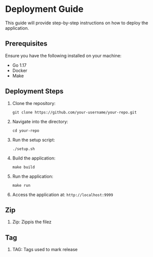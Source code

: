 # Deployment Guide

This guide will provide step-by-step instructions on how to deploy the application.

## Prerequisites

Ensure you have the following installed on your machine:

- Go 1.17
- Docker
- Make

## Deployment Steps

1. Clone the repository:

   ```shell
   git clone https://github.com/your-username/your-repo.git
   ```

2. Navigate into the directory:

   ```shell
   cd your-repo
   ```

3. Run the setup script:

   ```shell
   ./setup.sh
   ```

4. Build the application:

   ```shell
   make build
   ```

5. Run the application:

   ```shell
   make run
   ```

6. Access the application at: `http://localhost:9999`

## Zip

1. Zip:
   Zippis the filez

## Tag

1. TAG:
   Tags used to mark release
